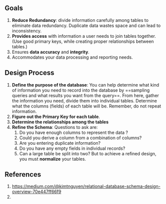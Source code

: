 ## Goals
1. **Reduce Redundancy**: divide information carefully among tables to eliminate data redundancy. Duplicate data wastes space and can lead to inconsistency.
2. **Provides access** with information a user needs to join tables together. (Use good primary keys, while creating proper relationships between tables.)
3. Ensures **data accuracy** and **integrity**.
4. Accommodates your data processing and reporting needs.

## Design Process
1. **Define the purpose of the database**: You can help determine what kind of information you need to record into the database by ==sampling queries and what results you want from the query==. From here, gather the information you need, divide them into individual tables. Determine what the columns (fields) of each table will be. Remember, do not repeat information.
2. **Figure out the Primary Key for each table**.
3. **Determine the relationships among the tables**
4. **Refine the Schema**: Questions to ask are:
	1. Do you have enough columns to represent the data ?
	2. Could you derive a column from a combination of columns?
	3. Are you entering duplicate information?
	4. Do you have any empty fields in individual records?
	5. Can a large table be split into two?
	 But to achieve a refined design, you must **normalize** your tables.
## References
1.  https://medium.com/@kimtnguyen/relational-database-schema-design-overview-70e447ff66f9
2. 